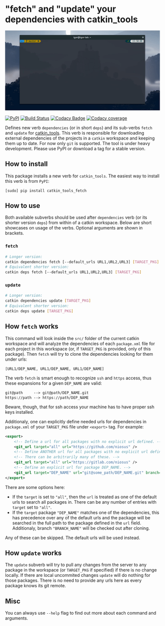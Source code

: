 # "fetch" and "update" your dependencies with catkin_tools

![Cool GIF](fetch_show_off.gif)

[![PyPI][pypi-img]][pypi-link]
[![Build Status][travis-img]][travis-link]
[![Codacy Badge][codacy-img]][codacy-link]
[![Codacy coverage][codacy-coverage-img]][codacy-coverage-link]

Defines new verb `dependencies` (or in short `deps`)
and its sub-verbs `fetch` and `update` for
[catkin_tools](https://github.com/catkin/catkin_tools).
This verb is responsible for downloading external dependencies
of the projects in a `catkin` workspace and keeping them up to date.
For now only `git` is supported. The tool is under heavy development.
Please use PyPI or download a tag for a stable version.

## How to install ##
This package installs a new verb for `catkin_tools`.
The easiest way to install this verb is from `PyPI`:
```
[sudo] pip install catkin_tools_fetch
```

## How to use ##
Both available subverbs should be used after `dependencies` verb (or its
shorter version `deps`) from within of a catkin workspace. Below are short
showcases on usage of the verbs. Optional arguments are shown in brackets.
### `fetch` ###
```bash
# Longer version:
catkin dependencies fetch [--default_urls URL1,URL2,URL3] [TARGET_PKG]
# Equivalent shorter version:
catkin deps fetch [--default_urls URL1,URL2,URL3] [TARGET_PKG]
```

### `update` ###
```bash
# Longer version:
catkin dependencies update [TARGET_PKG]
# Equivalent shorter version:
catkin deps update [TARGET_PKG]
```

## How `fetch` works ##
This command will look inside the `src/` folder of the current catkin workspace
and will analyze the dependencies of each `package.xml` file for each project
in this workspace (or, if `TARGET_PKG` is provided, only of this package). Then
`fetch` will try to clone the dependencies looking for them under urls:
```
[URL1/DEP_NAME, URL1/DEP_NAME, URL1/DEP_NAME]
```

The verb `fetch` is smart enough to recognize `ssh` and `https` access, thus
these expansions for a given `DEP_NAME` are valid:
```
git@path     --> git@path/DEP_NAME.git
https://path --> https://path/DEP_NAME
```
Beware, though, that for ssh access your machine has to have proper ssh keys
installed.

Additionaly, one can explicitly define needed urls for dependencies in
`package.xml` of your `TARGET_PKG` file under `<export>` tag. For example:
```xml
<export>
    <!-- Define a url for all packages with no explicit url defined. -->
    <git_url target="all" url="https://github.com/niosus" />
    <!-- Define ANOTHER url for all packages with no explicit url defined. -->
    <!-- There can be arbitrarily many of these. -->
    <git_url target="all" url="https://gitlab.com/niosus" />
    <!-- Define an explicit url for package DEP_NAME. -->
    <git_url target="DEP_NAME" url="git@some_path/DEP_NAME.git" branch="BRANCH_NAME" />
</export>
```

There are some options here:
- If the `target` is set to `"all"`, then the `url` is treated as one of the
  default urls to search all packages in. There can be any number of entries
  with `target` set to `"all"`.
- If the `target` package `"DEP_NAME"` matches one of the dependencies,
  this has precedence over any of the default urls and the package will be
  searched in the full path to the package defined in the `url` field.
  Additionaly, branch `"BRANCH_NAME"` will be checked out after cloning.

Any of these can be skipped. The default urls will be used instead.

## How `update` works ##
The `update` subverb will try to pull any changes from the server to any
package in the workspace (or `TARGET_PKG` if specified) if there is no change
locally. If there are local uncommited changes `update` will do nothing for
those packages. There is no need to provide any urls here as every package
knows its git remote.

## Misc ##
You can always use `--help` flag to find out more about each command and arguments.

[codacy-img]: https://img.shields.io/codacy/grade/9c050cd8852046ae863c940b8409f9ea.svg?style=flat-square
[codacy-coverage-img]: https://img.shields.io/codacy/coverage/9c050cd8852046ae863c940b8409f9ea.svg?style=flat-square
[codacy-link]: https://www.codacy.com/app/zabugr/catkin_tools_fetch?utm_source=github.com&amp;utm_medium=referral&amp;utm_content=niosus/catkin_tools_fetch&amp;utm_campaign=Badge_Grade
[codacy-coverage-link]: https://www.codacy.com/app/zabugr/catkin_tools_fetch?utm_source=github.com&amp;utm_medium=referral&amp;utm_content=niosus/catkin_tools_fetch&amp;utm_campaign=Badge_Coverage
[travis-img]: https://img.shields.io/travis/Photogrammetry-Robotics-Bonn/catkin_tools_fetch/master.svg?style=flat-square
[travis-link]: https://travis-ci.org/PRBonn/catkin_tools_fetch

[pypi-img]: https://img.shields.io/pypi/v/catkin_tools_fetch.svg?style=flat-square
[pypi-link]: https://pypi.python.org/pypi/catkin_tools_fetch

